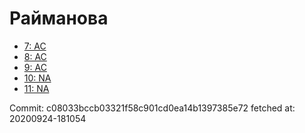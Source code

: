 # Райманова
- [7: AC](7.md)
- [8: AC](8.md)
- [9: AC](9.md)
- [10: NA](10.md)
- [11: NA](11.md)

Commit: c08033bccb03321f58c901cd0ea14b1397385e72
 fetched at: 20200924-181054
